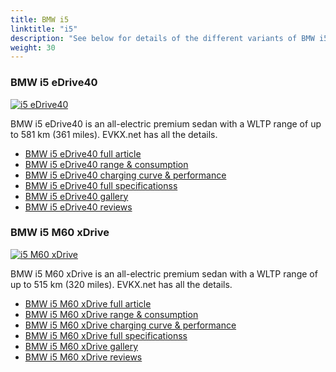```yaml
---
title: BMW i5
linktitle: "i5"
description: "See below for details of the different variants of BMW i5"
weight: 30
---
```

### BMW i5 eDrive40

<a href="i5_edrive40/"><img src="https://media.evkx.net/multimedia/models/bmw/i5/i5_edrive40/main_1_st.jpg" class="img-fluid" alt="i5 eDrive40" ></a>

BMW i5 eDrive40 is an all-electric premium sedan with a WLTP range of up to 581 km (361 miles). EVKX.net has all the details. 

- [BMW i5 eDrive40 full article](i5_edrive40/)
- [BMW i5 eDrive40 range & consumption](i5_edrive40/rangeandconsumption/)
- [BMW i5 eDrive40 charging curve & performance](i5_edrive40/chargingcurve/)
- [BMW i5 eDrive40 full specificationss](i5_edrive40/specifications/)
- [BMW i5 eDrive40 gallery](i5_edrive40/gallery/)
- [BMW i5 eDrive40 reviews](i5_edrive40/reviews/)

### BMW i5 M60 xDrive

<a href="i5_m60_xdrive/"><img src="https://media.evkx.net/multimedia/models/bmw/i5/i5_m60_xdrive/main_1_st.jpg" class="img-fluid" alt="i5 M60 xDrive" ></a>

BMW i5 M60 xDrive is an all-electric premium sedan with a WLTP range of up to 515 km (320 miles). EVKX.net has all the details. 

- [BMW i5 M60 xDrive full article](i5_m60_xdrive/)
- [BMW i5 M60 xDrive range & consumption](i5_m60_xdrive/rangeandconsumption/)
- [BMW i5 M60 xDrive charging curve & performance](i5_m60_xdrive/chargingcurve/)
- [BMW i5 M60 xDrive full specificationss](i5_m60_xdrive/specifications/)
- [BMW i5 M60 xDrive gallery](i5_m60_xdrive/gallery/)
- [BMW i5 M60 xDrive reviews](i5_m60_xdrive/reviews/)

